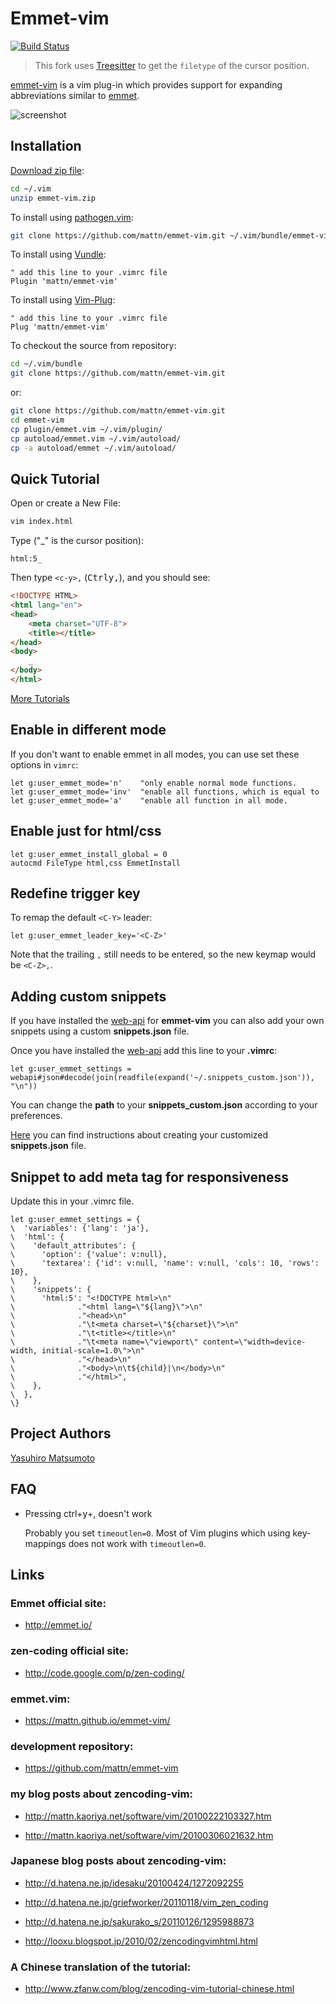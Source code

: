 # Emmet-vim


[![Build Status](https://travis-ci.org/mattn/emmet-vim.svg?branch=master)](https://travis-ci.org/mattn/emmet-vim)

> This fork uses [Treesitter](https://github.com/nvim-treesitter/nvim-treesitter) to get the `filetype` of the cursor position.

[emmet-vim](https://mattn.github.io/emmet-vim/) is a vim plug-in
which provides support for expanding abbreviations similar to
[emmet](http://emmet.io/).

![screenshot](https://raw.githubusercontent.com/mattn/emmet-vim/master/doc/screenshot.gif)

## Installation

[Download zip file](http://www.vim.org/scripts/script.php?script_id=2981):

```sh
cd ~/.vim
unzip emmet-vim.zip
```

To install using [pathogen.vim](https://github.com/tpope/vim-pathogen):

```sh
git clone https://github.com/mattn/emmet-vim.git ~/.vim/bundle/emmet-vim
```

To install using [Vundle](https://github.com/gmarik/vundle):

```vim
" add this line to your .vimrc file
Plugin 'mattn/emmet-vim'
```

To install using [Vim-Plug](https://github.com/junegunn/vim-plug):

```vim
" add this line to your .vimrc file
Plug 'mattn/emmet-vim'
```

To checkout the source from repository:

```sh
cd ~/.vim/bundle
git clone https://github.com/mattn/emmet-vim.git
```

or:

```sh
git clone https://github.com/mattn/emmet-vim.git
cd emmet-vim
cp plugin/emmet.vim ~/.vim/plugin/
cp autoload/emmet.vim ~/.vim/autoload/
cp -a autoload/emmet ~/.vim/autoload/
```


## Quick Tutorial

Open or create a New File:

```sh
vim index.html
```

Type ("\_" is the cursor position):

    html:5_

Then type `<c-y>,` (<kbd>Ctrl</kbd><kbd>y</kbd><kbd>,</kbd>), and you should see:

```html
<!DOCTYPE HTML>
<html lang="en">
<head>
	<meta charset="UTF-8">
	<title></title>
</head>
<body>
	_
</body>
</html>
```

[More Tutorials](https://raw.githubusercontent.com/mattn/emmet-vim/master/TUTORIAL)


## Enable in different mode

If you don't want to enable emmet in all modes,
you can use set these options in `vimrc`:

```vim
let g:user_emmet_mode='n'    "only enable normal mode functions.
let g:user_emmet_mode='inv'  "enable all functions, which is equal to
let g:user_emmet_mode='a'    "enable all function in all mode.
```

## Enable just for html/css

```vim
let g:user_emmet_install_global = 0
autocmd FileType html,css EmmetInstall
```

## Redefine trigger key
To remap the default `<C-Y>` leader:

```vim
let g:user_emmet_leader_key='<C-Z>'
```

Note that the trailing `,` still needs to be entered, so the new keymap would be `<C-Z>,`.

## Adding custom snippets
If you have installed the [web-api](https://github.com/mattn/webapi-vim) for **emmet-vim** you can also add your own snippets using a custom **snippets.json** file.

Once you have installed the [web-api](https://github.com/mattn/webapi-vim) add this line to your **.vimrc**:
```
let g:user_emmet_settings = webapi#json#decode(join(readfile(expand('~/.snippets_custom.json')), "\n"))
```
You can change the **path** to your **snippets_custom.json** according to your preferences.

[Here](http://docs.emmet.io/customization/snippets/) you can find instructions about creating your customized **snippets.json** file.

## Snippet to add meta tag for responsiveness
Update this in your .vimrc file.


	let g:user_emmet_settings = {
	\  'variables': {'lang': 'ja'},
	\  'html': {
	\    'default_attributes': {
	\      'option': {'value': v:null},
	\      'textarea': {'id': v:null, 'name': v:null, 'cols': 10, 'rows': 10},
	\    },
	\    'snippets': {
	\      'html:5': "<!DOCTYPE html>\n"
	\              ."<html lang=\"${lang}\">\n"
	\              ."<head>\n"
	\              ."\t<meta charset=\"${charset}\">\n"
	\              ."\t<title></title>\n"
	\              ."\t<meta name=\"viewport\" content=\"width=device-width, initial-scale=1.0\">\n"
	\              ."</head>\n"
	\              ."<body>\n\t${child}|\n</body>\n"
	\              ."</html>",
	\    },
	\  },
	\}


## Project Authors

[Yasuhiro Matsumoto](http://mattn.kaoriya.net/)

## FAQ

* Pressing ctrl+y+, doesn't work

  Probably you set `timeoutlen=0`. Most of Vim plugins which using key-mappings does not work with `timeoutlen=0`.

## Links

### Emmet official site:

* <http://emmet.io/>

### zen-coding official site:

* <http://code.google.com/p/zen-coding/>

### emmet.vim:

* <https://mattn.github.io/emmet-vim/>

### development repository:

* <https://github.com/mattn/emmet-vim>

### my blog posts about zencoding-vim:

* <http://mattn.kaoriya.net/software/vim/20100222103327.htm>

* <http://mattn.kaoriya.net/software/vim/20100306021632.htm>

### Japanese blog posts about zencoding-vim:

* <http://d.hatena.ne.jp/idesaku/20100424/1272092255>

* <http://d.hatena.ne.jp/griefworker/20110118/vim_zen_coding>

* <http://d.hatena.ne.jp/sakurako_s/20110126/1295988873>

* <http://looxu.blogspot.jp/2010/02/zencodingvimhtml.html>

### A Chinese translation of the tutorial:

* <http://www.zfanw.com/blog/zencoding-vim-tutorial-chinese.html>


